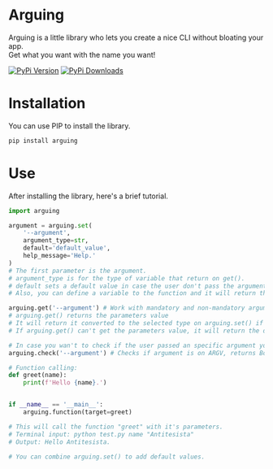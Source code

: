 # Arguing
Arguing is a little library who lets you create a nice CLI without bloating your app.<br>
Get what you want with the name you want!

[![PyPi Version](https://img.shields.io/pypi/v/arguing.svg?logo=pypi&logoColor=yellow)](https://pypi.org/project/arguing)
[![PyPi Downloads](https://img.shields.io/pypi/dm/arguing?logo=pypi&logoColor=yellow)](https://pypistats.org/packages/arguing)

# Installation
You can use PIP to install the library.
```sh
pip install arguing
```

# Use
After installing the library, here's a brief tutorial.
```py
import arguing

argument = arguing.set(
    '--argument',
    argument_type=str,
    default='default_value',
    help_message='Help.'
)
# The first parameter is the argument.
# argument_type is for the type of variable that return on get().
# default sets a default value in case the user don't pass the argument.
# Also, you can define a variable to the function and it will return the argument value.

arguing.get('--argument') # Work with mandatory and non-mandatory arguments.
# arguing.get() returns the parameters value
# It will return it converted to the selected type on arguing.set() if used
# If arguing.get() can't get the parameters value, it will return the default on arguing.set() or None.

# In case you wan't to check if the user passed an specific argument you can use:
arguing.check('--argument') # Checks if argument is on ARGV, returns Bool.

# Function calling:
def greet(name):
    print(f'Hello {name}.')


if __name__ == '__main__':
    arguing.function(target=greet)

# This will call the function "greet" with it's parameters.
# Terminal input: python test.py name "Antitesista"
# Output: Hello Antitesista.

# You can combine arguing.set() to add default values.
```